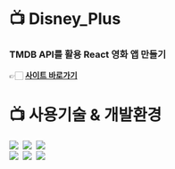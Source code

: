 # 📺 Disney_Plus

### TMDB API를 활용 React 영화 앱 만들기

👉🏻 **[사이트 바로가기](https://react-disney-plus-app-aac71.web.app/)**

# 📺 사용기술 & 개발환경

<img src="https://img.shields.io/badge/html-E34F26?style=for-the-badge&logo=html5&logoColor=white">&nbsp;
<img src="https://img.shields.io/badge/css-1572B6?style=for-the-badge&logo=css3&logoColor=white">&nbsp;
<img src="https://img.shields.io/badge/JavaScript-F7DF1E?style=for-the-badge&logo=javascript&logoColor=black"/>
<br>
<img src="https://img.shields.io/badge/React-61DAFB?style=for-the-badge&logo=React&logoColor=black"/>&nbsp;
<img src="https://img.shields.io/badge/styled components-DB7093?style=for-the-badge&logo=styled-components&logoColor=white"/>&nbsp;
<img src="https://img.shields.io/badge/Visual Studio Code-0769AD?style=for-the-badge&logo=Visual Studio Code IDEA&logoColor=white">
